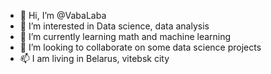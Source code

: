 - 👋 Hi, I’m @VabaLaba
- 👀 I’m interested in Data science, data analysis 
- 🌱 I’m currently learning math and machine learning 
- 💞️ I’m looking to collaborate on some data science projects 
- 📫 I am living in Belarus, vitebsk city

<!---
VabaLaba/VabaLaba is a ✨ special ✨ repository because its `README.md` (this file) appears on your GitHub profile.
You can click the Preview link to take a look at your changes.
--->
